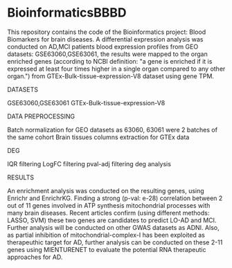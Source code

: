 # BioinformaticsBBBD
This repository contains the code of the Bioinformatics project: Blood Biomarkers for brain diseases.
A differential expression analysis was conducted on AD,MCI patients blood expression profiles from GEO datasets: GSE63060,GSE63061, the results were mapped to the organ enriched genes (according to NCBI definition: "a gene is enriched if it is expressed at least four times higher in a single organ compared to any other organ.") from GTEx-Bulk-tissue-expression-V8 dataset using gene TPM.


DATASETS

GSE63060,GSE63061
GTEx-Bulk-tissue-expression-V8




DATA PREPROCESSING

Batch normalization for GEO datasets as 63060, 63061 were 2 batches of the same cohort
Brain tissues columns extraction for GTEx data




DEG 

IQR filtering
LogFC filtering
pval-adj filtering
deg analysis




RESULTS

An enrichment analysis was conducted on the resulting genes, using Enrichr and EnrichrKG. Finding a strong (p-val: e-28) correlation between 2 out of 11 genes involved in ATP synthesis mitochondrial processes with many brain diseases.
Recent articles confirm (using different methods: LASSO, SVM) these two genes are candidates to predict LO-AD and MCI. 
Further analysis will be conducted on other GWAS datasets as ADNI. 
Also, as partial inhibition of mitochondrial-complex-I has been exploited as therapeuthic target for AD, further analysis can be conducted on these 2-11 genes using MIENTURENET to evaluate the potential RNA therapeutic approaches for AD.
